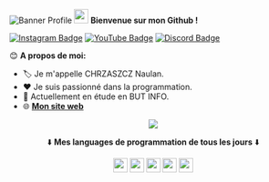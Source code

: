 ![Banner Profile](https://eapi.pcloud.com/getpubthumb?code=XZmubJZO3RLKrQ4bwSiOupYtRg78SzGx3N7&linkpassword=undefined&size=1918x378&crop=0&type=auto)
<img src="https://c.tenor.com/nebZyl8oN7IAAAAj/wave-hello.gif" width="25" height="25"> **Bienvenue sur mon Github !**

[![Instagram Badge](https://img.shields.io/badge/-Instagram-e4405f?style=flat-square&logo=Instagram&logoColor=white)](https://www.instagram.com/naulan.chrzaszcz/) [![YouTube Badge](https://img.shields.io/badge/-Youtube-911010?style=flat-square&logo=Youtube&logoColor=red)](https://www.youtube.com/channel/UCbl4AHVket_DNhBzQG56f7w) 
[![Discord Badge](https://img.shields.io/badge/-Discord-7e60bf?style=flat-square&logo=Discord&logoColor=purple)](https://discord.gg/yEvBg8CPaM) 

😊 **A propos de moi:**
- 🏷️ Je m'appelle CHRZASZCZ Naulan.
- ❤ Je suis passionné dans la programmation.
- 💼 Actuellement en étude en BUT INFO.
- 🌐 __[Mon site web](https://www.chrz-development.fr)__

<p align="center"><img src="https://github-readme-stats.vercel.app/api/top-langs/?username=NaulaN&layout=compact&count_private=true&theme=gruvbox)](https://github.com/anuraghazra/github-readme-stats"></p>
  
<p align="center">⬇️ <b>Mes languages de programmation de tous les jours</b> ⬇️</p>

<p align="center"><code><img src="https://developer.asustor.com/uploadIcons/0020_999_1596443479_JAVA.png" width="25" height="25"></code>
<code><img src="https://upload.wikimedia.org/wikipedia/commons/thumb/c/c3/Python-logo-notext.svg/1200px-Python-logo-notext.svg.png" width="25" height="25"></code>
<code><img src="https://upload.wikimedia.org/wikipedia/commons/thumb/6/61/HTML5_logo_and_wordmark.svg/512px-HTML5_logo_and_wordmark.svg.png" width="25" height="25"></code>
<code><img src="https://upload.wikimedia.org/wikipedia/commons/d/d5/CSS3_logo_and_wordmark.svg" width="25" height="25"></code>
<code><img src="https://upload.wikimedia.org/wikipedia/commons/9/99/Unofficial_JavaScript_logo_2.svg" width="25" height="25"></code>
</p>
